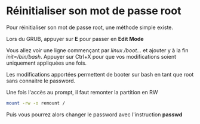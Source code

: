 # Réinitialiser son mot de passe root

Pour réinitialiser son mot de passe root, une méthode simple existe.

Lors du GRUB, appuyer sur **E** pour passer en **Edit Mode**

Vous allez voir une ligne commençant par *linux /boot...* et ajouter y
à la fin *init=/bin/bash*. Appuyer sur Ctrl+X pour que vos modifications
soient uniquement appliquées une fois.

Les modifications apportées permettent de booter sur bash en tant que
root sans connaitre le password.

Une fois l'accès au prompt, il faut remonter la partition en RW

```bash
mount -rw -o remount /
```

Puis vous pourrez alors changer le password avec l'instruction
**passwd**

